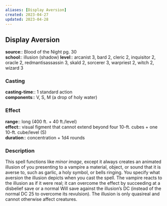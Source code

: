 ```yaml
---
aliases: [Display Aversion]
created: 2023-04-27
updated: 2023-04-28
---
```


## Display Aversion

**source**:: Blood of the Night pg. 30  
**school**:: illusion (shadow)
**level**:: arcanist 3, bard 2, cleric 2, inquisitor 2, oracle 2, redmantisassassin 3, skald 2, sorcerer 3, warpriest 2, witch 2, wizard 3

### Casting

**casting-time**:: 1 standard action  
**components**:: V, S, M (a drop of holy water)

### Effect

**range**:: long (400 ft. + 40 ft./level)  
**effect**:: visual figment that cannot extend beyond four 10-ft. cubes + one 10-ft. cube/level (S)  
**duration**:: concentration + 1d4 rounds

### Description

This spell functions like *minor image*, except it always creates an animated illusion of you presenting to a vampire a material, object, or sound that it is averse to, such as garlic, a holy symbol, or bells ringing. You specify what aversion the illusion depicts when you cast the spell. The vampire reacts to the illusion as if it were real; it can overcome the effect by succeeding at a disbelief save or a normal Will save against the illusion’s DC (instead of the normal DC 25 to overcome its revulsion). The illusion is only quasireal and cannot otherwise affect creatures.
